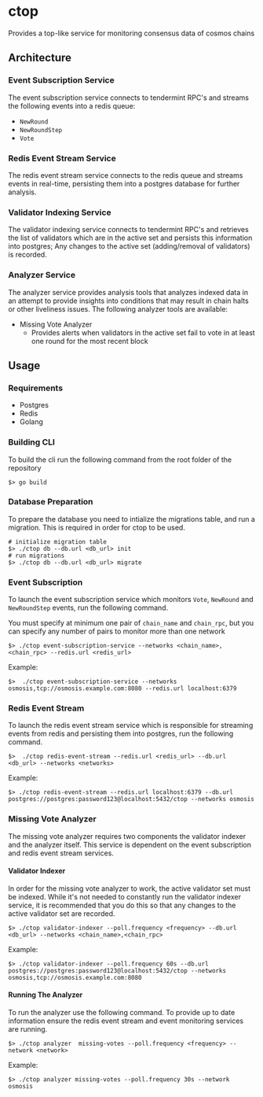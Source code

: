 # ctop
Provides a top-like service for monitoring consensus data of cosmos chains


## Architecture

### Event Subscription Service

The event subscription service connects to tendermint RPC's and streams the following events into a redis queue:

* `NewRound`
* `NewRoundStep`
* `Vote`

### Redis Event Stream Service

The redis event stream service connects to the redis queue and streams events in real-time, persisting them into a postgres database for further analysis.

### Validator Indexing Service

The validator indexing service connects to tendermint RPC's and retrieves the list of validators which are in the active set and persists this information into postgres; Any changes to the active set (adding/removal of validators) is recorded.

### Analyzer Service

The analyzer service provides analysis tools that analyzes indexed data in an attempt to provide insights into conditions that may result in chain halts or other liveliness issues. The following analyzer tools are available:

* Missing Vote Analyzer
  * Provides alerts when validators in the active set fail to vote in at least one round for the most recent block

## Usage

### Requirements

* Postgres
* Redis
* Golang

### Building CLI

To build the cli run the following command from the root folder of the repository

```shell
$> go build
```

### Database Preparation

To prepare the database you need to intialize the migrations table, and run a migration. This is required in order for ctop to be used.

```shell
# initialize migration table
$> ./ctop db --db.url <db_url> init
# run migrations
$> ./ctop db --db.url <db_url> migrate
```

### Event Subscription

To launch the event subscription service which monitors `Vote`, `NewRound` and `NewRoundStep` events, run the following command.

You must specify at minimum one pair of `chain_name` and `chain_rpc`, but you can specify any number of pairs to monitor more than one network

```shell
$> ./ctop event-subscription-service --networks <chain_name>,<chain_rpc> --redis.url <redis_url>
```

Example:

```shell
$>  ./ctop event-subscription-service --networks osmosis,tcp://osmosis.example.com:8080 --redis.url localhost:6379
```

### Redis Event Stream

To launch the redis event stream service which is responsible for streaming events from redis and persisting them into postgres, run the following command.

```shell
$>  ./ctop redis-event-stream --redis.url <redis_url> --db.url <db_url> --networks <networks>
```

Example:

```shell
$> ./ctop redis-event-stream --redis.url localhost:6379 --db.url postgres://postgres:password123@localhost:5432/ctop --networks osmosis
```

### Missing Vote Analyzer

The missing vote analyzer requires two components the validator indexer and the analyzer itself. This service is dependent on the event subscription and redis event stream services.

#### Validator Indexer

In order for the missing vote analyzer to work, the active validator set must be indexed. While it's not needed to constantly run the validator indexer service, it is recommended that you do this so that any changes to the active validator set are recorded.

```shell
$> ./ctop validator-indexer --poll.frequency <frequency> --db.url <db_url> --networks <chain_name>,<chain_rpc>
```

Example:

```shell
$> ./ctop validator-indexer --poll.frequency 60s --db.url postgres://postgres:password123@localhost:5432/ctop --networks osmosis,tcp://osmosis.example.com:8080
```

#### Running The Analyzer

To run the analyzer use the following command. To provide up to date information ensure the redis event stream and event monitoring services are running.


```shell
$> ./ctop analyzer  missing-votes --poll.frequency <frequency> --network <network>
```

Example:

```shell
$> ./ctop analyzer missing-votes --poll.frequency 30s --network osmosis
```
